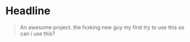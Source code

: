 # Headline

> An awesome project.
> the fxxking new guy
> my first try to use this
> so can i use this?